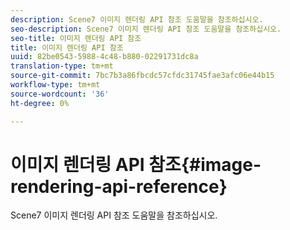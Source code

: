 ```yaml
---
description: Scene7 이미지 렌더링 API 참조 도움말을 참조하십시오.
seo-description: Scene7 이미지 렌더링 API 참조 도움말을 참조하십시오.
seo-title: 이미지 렌더링 API 참조
title: 이미지 렌더링 API 참조
uuid: 82be0543-5988-4c48-b880-02291731dc8a
translation-type: tm+mt
source-git-commit: 7bc7b3a86fbcdc57cfdc31745fae3afc06e44b15
workflow-type: tm+mt
source-wordcount: '36'
ht-degree: 0%

---
```



# 이미지 렌더링 API 참조{#image-rendering-api-reference}

Scene7 이미지 렌더링 API 참조 도움말을 참조하십시오.

